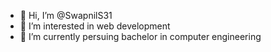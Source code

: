 - 👋 Hi, I’m @SwapnilS31
- 👀 I’m interested in web development
- 🌱 I’m currently persuing bachelor in computer engineering


<!---
SwapnilS31/SwapnilS31 is a ✨ special ✨ repository because its `README.md` (this file) appears on your GitHub profile.
You can click the Preview link to take a look at your changes.
--->
